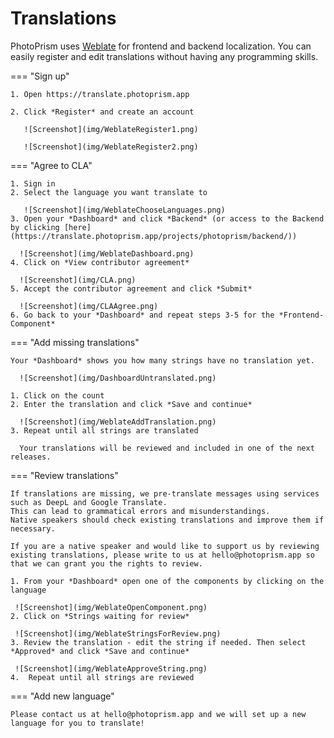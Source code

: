 # Translations

PhotoPrism uses [Weblate](https://translate.photoprism.app) for frontend and backend localization.
You can easily register and edit translations without having any programming skills.

=== "Sign up"

    1. Open https://translate.photoprism.app

    2. Click *Register* and create an account

       ![Screenshot](img/WeblateRegister1.png)

       ![Screenshot](img/WeblateRegister2.png)


=== "Agree to CLA"
    
    1. Sign in 
    2. Select the language you want translate to

       ![Screenshot](img/WeblateChooseLanguages.png)
    3. Open your *Dashboard* and click *Backend* (or access to the Backend by clicking [here](https://translate.photoprism.app/projects/photoprism/backend/))

      ![Screenshot](img/WeblateDashboard.png)
    4. Click on *View contributor agreement*

      ![Screenshot](img/CLA.png)
    5. Accept the contributor agreement and click *Submit*

      ![Screenshot](img/CLAAgree.png)
    6. Go back to your *Dashboard* and repeat steps 3-5 for the *Frontend-Component*

=== "Add missing translations"
    
    Your *Dashboard* shows you how many strings have no translation yet.

      ![Screenshot](img/DashboardUntranslated.png)

    1. Click on the count
    2. Enter the translation and click *Save and continue*

      ![Screenshot](img/WeblateAddTranslation.png)
    3. Repeat until all strings are translated
    
      Your translations will be reviewed and included in one of the next releases.

=== "Review translations"
    
    If translations are missing, we pre-translate messages using services such as DeepL and Google Translate. 
    This can lead to grammatical errors and misunderstandings. 
    Native speakers should check existing translations and improve them if necessary.

    If you are a native speaker and would like to support us by reviewing existing translations, please write to us at hello@photoprism.app so that we can grant you the rights to review.
    
    1. From your *Dashboard* open one of the components by clicking on the language

     ![Screenshot](img/WeblateOpenComponent.png)
    2. Click on *Strings waiting for review*

     ![Screenshot](img/WeblateStringsForReview.png)
    3. Review the translation - edit the string if needed. Then select *Approved* and click *Save and continue*

     ![Screenshot](img/WeblateApproveString.png)
    4.  Repeat until all strings are reviewed
=== "Add new language"

    Please contact us at hello@photoprism.app and we will set up a new language for you to translate!
